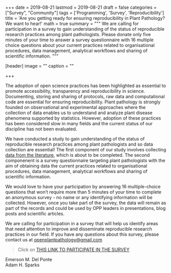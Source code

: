 +++
date = 2019-08-21
lastmod = 2019-08-21
draft = false
categories = ["Survey", "Community"]
tags = ['Programming', 'Survey', 'Reproducibility']
title = 'Are you getting ready for ensuring reproducibility in Plant Pathology? We want to hear!'
math = true
summary = """
We are calling for participation in a survey to gain understanding of the status of reproducible research practices among plant pathologists. Please donate only five minutes of your time to answer a survey questionnaire with 16 multiple choice questions about your current practices related to organisational procedures, data management, analytical workflows and sharing of scientific information.
"""
 
[header]
image = ""
caption = ""

+++

The adoption of open science practices has been highlighted as essential to promote accessibility, transparency and reproducibility in science. Documenting, storing and sharing of protocols, raw data and computational code are essential for ensuring reproducibility. Plant pathology is strongly founded on observational and experimental approaches where the collection of data enables us to understand and analyze plant disease phenomena supported by statistics. However, adoption of these practices has been considered slow in many fields and the current status of our discipline has not been evaluated.  

We have conducted a study to gain understanding of the status of reproducible research practices among plant pathologists and so data collection are essential! The first component of our study involves collecting [data from the literature](https://speakerdeck.com/adamhsparks/whats-so-open-about-plant-pathology), which is about to be completed. The second componenent is a survey questionnaire targeting plant pathologists with the aim of obtaining data the current practices related to organisational procedures, data management, analytical workflows and sharing of scientific information.

We would love to have your participation by answering 16 multiple-choice questions that won’t require more than 5 minutes of your time to complete an anonymous survey - no name or any identifying information will be collected. However, once you take part of the survey, the data will remain as part of the records and could be used by OPP leaders in presentations, blog posts and scientific articles. 

We are calling for participation in a survey that will help us identify areas that need attention to improve and disseminate reproducible research practices in our field. If you have any questions about this survey, please contact us at openplantpathology@gmail.com

> Click on [THIS LINK TO PARTICIPATE IN THE SURVEY](https://forms.gle/yyzQmp5qwfYR6TFm6)  


Emerson M. Del Ponte   
Adam H. Sparks


